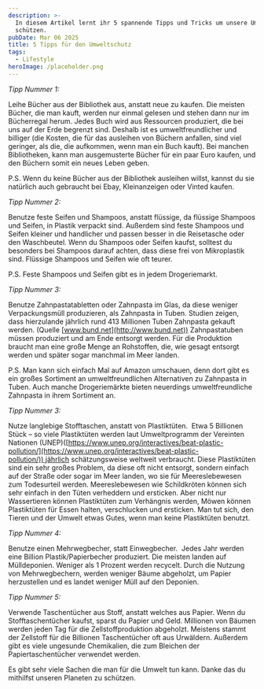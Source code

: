 ```yaml
---
description: >-
  In diesem Artikel lernt ihr 5 spannende Tipps und Tricks um unsere Umwelt zu
  schützen.
pubDate: Mar 06 2025
title: 5 Tipps für den Umweltschutz
tags:
  - Lifestyle
heroImage: /placeholder.png
---
```


*Tipp Nummer 1:*

Leihe Bücher aus der Bibliothek aus, anstatt neue zu kaufen. Die meisten Bücher, die man kauft, werden nur einmal gelesen und stehen dann nur im Bücherregal herum. Jedes Buch wird aus Ressourcen produziert, die bei uns auf der Erde begrenzt sind. Deshalb ist es umweltfreundlicher und billiger (die Kosten, die für das ausleihen von Büchern anfallen, sind viel geringer, als die, die aufkommen, wenn man ein Buch kauft). Bei manchen Bibliotheken, kann man ausgemusterte Bücher für ein paar Euro kaufen, und den Büchern somit ein neues Leben geben.

P.S. Wenn du keine Bücher aus der Bibliothek ausleihen willst, kannst du sie natürlich auch gebraucht bei Ebay, Kleinanzeigen oder Vinted kaufen.

*Tipp Nummer 2:*

Benutze feste Seifen und Shampoos, anstatt flüssige, da flüssige Shampoos und Seifen, in Plastik verpackt sind. Außerdem sind feste Shampoos und Seifen kleiner und handlicher und passen besser in die Reisetasche oder den Waschbeutel. Wenn du Shampoos oder Seifen kaufst, solltest du besonders bei Shampoos darauf achten, dass diese frei von Mikroplastik sind. Flüssige Shampoos und Seifen wie oft teurer.

P.S. Feste Shampoos und Seifen gibt es in jedem Drogeriemarkt.

*Tipp Nummer 3:*

Benutze Zahnpastatabletten oder Zahnpasta im Glas, da diese weniger Verpackungsmüll produzieren, als Zahnpasta in Tuben. Studien zeigen, dass hierzulande jährlich rund 413 Millionen Tuben Zahnpasta gekauft werden. (Quelle [www.bund.net](http://www.bund.net)) Zahnpastatuben müssen produziert und am Ende entsorgt werden. Für die Produktion braucht man eine große Menge an Rohstoffen, die, wie gesagt entsorgt werden und später sogar manchmal im Meer landen.

P.S. Man kann sich einfach Mal auf Amazon umschauen, denn dort gibt es ein großes Sortiment an umweltfreundlichen Alternativen zu Zahnpasta in Tuben. Auch manche Drogeriemärkte bieten neuerdings umweltfreundliche Zahnpasta in ihrem Sortiment an.

*Tipp Nummer 3:*

Nutze langlebige Stofftaschen, anstatt von Plastiktüten.  Etwa 5 Billionen Stück – so viele Plastiktüten werden laut Umweltprogramm der Vereinten Nationen (UNEP)([https://www.unep.org/interactives/beat-plastic-pollution/](https://www.unep.org/interactives/beat-plastic-pollution/)) jährlich schätzungsweise weltweit verbraucht. Diese Plastiktüten sind ein sehr großes Problem, da diese oft nicht entsorgt, sondern einfach auf der Straße oder sogar im Meer landen, wo sie für Meereslebewesen zum Todesurteil werden. Meereslebewesen wie Schildkröten können sich sehr einfach in den Tüten verheddern und ersticken. Aber nicht nur Wassertieren können Plastiktüten zum Verhängnis werden, Möwen können Plastiktüten für Essen halten, verschlucken und ersticken. Man tut sich, den Tieren und der Umwelt etwas Gutes, wenn man keine Plastiktüten benutzt.

*Tipp Nummer 4:*

Benutze einen Mehrwegbecher, statt Einwegbecher.  Jedes Jahr werden eine Billion Plastik/Papierbecher produziert. Die meisten landen auf Mülldeponien. Weniger als 1 Prozent werden recycelt. Durch die Nutzung von Mehrwegbechern, werden weniger Bäume abgeholzt, um Papier herzustellen und es landet weniger Müll auf den Deponien.

*Tipp Nummer 5:*

Verwende Taschentücher aus Stoff, anstatt welches aus Papier. Wenn du Stofftaschentücher kaufst, sparst du Papier und Geld. Millionen von Bäumen werden jeden Tag für die Zellstoffproduktion abgeholzt. Meistens stammt der Zellstoff für die Billionen Taschentücher oft aus Urwäldern. Außerdem gibt es viele ungesunde Chemikalien, die zum Bleichen der Papiertaschentücher verwendet werden.

Es gibt sehr viele Sachen die man für die Umwelt tun kann. Danke das du mithilfst unseren Planeten zu schützen.
